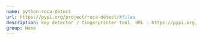 ```yaml
---
name: python-roca-detect
url: https://pypi.org/project/roca-detect/#files
description: key detector / fingerprinter tool. URL : https://pypi.org/project/roca-detect/#files Groups : None
group: None
---
```

